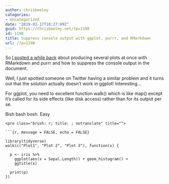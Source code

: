 ```yaml
---
author: chrisbeeley
categories:
- Uncategorized
date: "2019-03-17T18:27:09Z"
guid: https://chrisbeeley.net/?p=1198
id: 1198
title: Suppress console output with ggplot, purrr, and RMarkdown
url: /?p=1198
---
```


So [I posted a while back](https://chrisbeeley.net/?p=1143) about producing several plots at once with RMarkdown and purrr and how to suppress the console output in the document.

Well, I just spotted someone on Twitter having a similar problem and it turns out that the solution actually doesn’t work in ggplot! Interesting…

For ggplot, you need to excellent function walk() which is like map() except it’s called for its side effects (like disk access) rather than for its output per se.

Bish bash bosh. Easy

```
<pre class="brush: r; title: ; notranslate" title="">

```{r, message = FALSE, echo = FALSE}

library(tidyverse)
walk(c("Plot1", "Plot 2", "Plot 3"), function(x) {
  
  p <- iris %>%
    ggplot(aes(x = Sepal.Length)) + geom_histogram() +
    ggtitle(x)
  
  print(p)
})
```

```